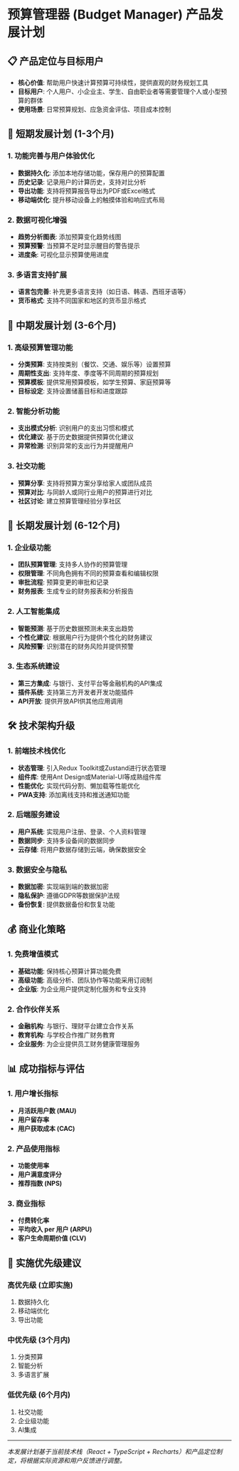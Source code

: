 # 预算管理器 (Budget Manager) 产品发展计划

## 📋 **产品定位与目标用户**
- **核心价值**: 帮助用户快速计算预算可持续性，提供直观的财务规划工具
- **目标用户**: 个人用户、小企业主、学生、自由职业者等需要管理个人或小型预算的群体
- **使用场景**: 日常预算规划、应急资金评估、项目成本控制

## 🚀 **短期发展计划 (1-3个月)**

### 1. 功能完善与用户体验优化
- **数据持久化**: 添加本地存储功能，保存用户的预算配置
- **历史记录**: 记录用户的计算历史，支持对比分析
- **导出功能**: 支持将预算报告导出为PDF或Excel格式
- **移动端优化**: 提升移动设备上的触摸体验和响应式布局

### 2. 数据可视化增强
- **趋势分析图表**: 添加预算变化趋势线图
- **预算预警**: 当预算不足时显示醒目的警告提示
- **进度条**: 可视化显示预算使用进度

### 3. 多语言支持扩展
- **语言包完善**: 补充更多语言支持（如日语、韩语、西班牙语等）
- **货币格式**: 支持不同国家和地区的货币显示格式

## 🔮 **中期发展计划 (3-6个月)**

### 1. 高级预算管理功能
- **分类预算**: 支持按类别（餐饮、交通、娱乐等）设置预算
- **周期性支出**: 支持年度、季度等不同周期的预算规划
- **预算模板**: 提供常用预算模板，如学生预算、家庭预算等
- **目标设定**: 支持设置储蓄目标和进度跟踪

### 2. 智能分析功能
- **支出模式分析**: 识别用户的支出习惯和模式
- **优化建议**: 基于历史数据提供预算优化建议
- **异常检测**: 识别异常的支出行为并提醒用户

### 3. 社交功能
- **预算分享**: 支持将预算方案分享给家人或团队成员
- **预算对比**: 与同龄人或同行业用户的预算进行对比
- **社区讨论**: 建立预算管理经验分享社区

## 🌟 **长期发展计划 (6-12个月)**

### 1. 企业级功能
- **团队预算管理**: 支持多人协作的预算管理
- **权限管理**: 不同角色拥有不同的预算查看和编辑权限
- **审批流程**: 预算变更的审批和记录
- **财务报表**: 生成专业的财务报表和分析报告

### 2. 人工智能集成
- **智能预测**: 基于历史数据预测未来支出趋势
- **个性化建议**: 根据用户行为提供个性化的财务建议
- **风险预警**: 识别潜在的财务风险并提供预警

### 3. 生态系统建设
- **第三方集成**: 与银行、支付平台等金融机构的API集成
- **插件系统**: 支持第三方开发者开发功能插件
- **API开放**: 提供开放API供其他应用调用

## 🛠️ **技术架构升级**

### 1. 前端技术栈优化
- **状态管理**: 引入Redux Toolkit或Zustand进行状态管理
- **组件库**: 使用Ant Design或Material-UI等成熟组件库
- **性能优化**: 实现代码分割、懒加载等性能优化
- **PWA支持**: 添加离线支持和推送通知功能

### 2. 后端服务建设
- **用户系统**: 实现用户注册、登录、个人资料管理
- **数据同步**: 支持多设备间的数据同步
- **云存储**: 将用户数据存储到云端，确保数据安全

### 3. 数据安全与隐私
- **数据加密**: 实现端到端的数据加密
- **隐私保护**: 遵循GDPR等数据保护法规
- **备份恢复**: 提供数据备份和恢复功能

## 💰 **商业化策略**

### 1. 免费增值模式
- **基础功能**: 保持核心预算计算功能免费
- **高级功能**: 高级分析、团队协作等功能采用订阅制
- **企业版**: 为企业用户提供定制化服务和专业支持

### 2. 合作伙伴关系
- **金融机构**: 与银行、理财平台建立合作关系
- **教育机构**: 与学校合作推广财务教育
- **企业服务**: 为企业提供员工财务健康管理服务

## 📊 **成功指标与评估**

### 1. 用户增长指标
- **月活跃用户数 (MAU)**
- **用户留存率**
- **用户获取成本 (CAC)**

### 2. 产品使用指标
- **功能使用率**
- **用户满意度评分**
- **推荐指数 (NPS)**

### 3. 商业指标
- **付费转化率**
- **平均收入 per 用户 (ARPU)**
- **客户生命周期价值 (CLV)**

## 🎯 **实施优先级建议**

### 高优先级 (立即实施)
1. 数据持久化
2. 移动端优化
3. 导出功能

### 中优先级 (3个月内)
1. 分类预算
2. 智能分析
3. 多语言扩展

### 低优先级 (6个月内)
1. 社交功能
2. 企业级功能
3. AI集成

---

*本发展计划基于当前技术栈（React + TypeScript + Recharts）和产品定位制定，将根据实际资源和用户反馈进行调整。*
